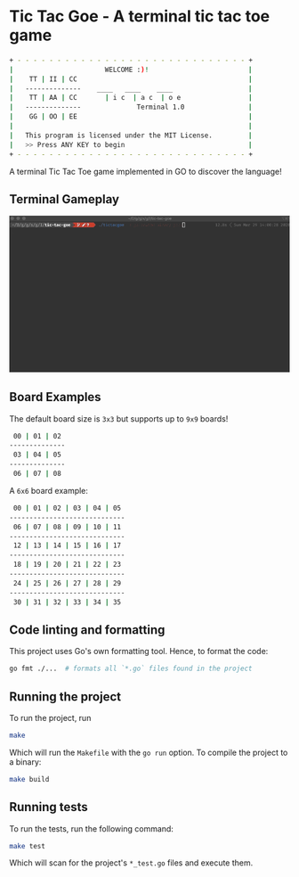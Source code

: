 # Tic Tac Goe - A terminal tic tac toe game

```bash
+ - - - - - - - - - - - - - - - - - - - - - - - - - - - - - +  
|                       WELCOME :)!                         |
|    TT | II | CC                                           |
|   --------------    ____   ____    ____                   |
|    TT | AA | CC       | i c  | a c  | o e                 |
|   --------------              Terminal 1.0                |
|    GG | OO | EE                                           |
|                                                           |
|   This program is licensed under the MIT License.         |
|   >> Press ANY KEY to begin                               |
+ - - - - - - - - - - - - - - - - - - - - - - - - - - - - - +
```

A terminal Tic Tac Toe game implemented in GO to discover the language!

## Terminal Gameplay

![Alt text](docs/gifs/tic_tac_goe_01.gif)

## Board Examples

The default board size is `3x3` but supports up to `9x9` boards!

```bash
 00 | 01 | 02 
--------------
 03 | 04 | 05 
--------------
 06 | 07 | 08 
```

A `6x6` board example:

```bash
 00 | 01 | 02 | 03 | 04 | 05 
-----------------------------
 06 | 07 | 08 | 09 | 10 | 11 
-----------------------------
 12 | 13 | 14 | 15 | 16 | 17 
-----------------------------
 18 | 19 | 20 | 21 | 22 | 23 
-----------------------------
 24 | 25 | 26 | 27 | 28 | 29 
-----------------------------
 30 | 31 | 32 | 33 | 34 | 35 
```

## Code linting and formatting

This project uses Go's own formatting tool. Hence, to format the code:

```bash
go fmt ./...  # formats all `*.go` files found in the project
```

## Running the project

To run the project, run

```bash
make
```

Which will run the `Makefile` with the `go run` option. To compile the project to a binary:

```bash
make build
```

## Running tests

To run the tests, run the following command:

```bash
make test
```

Which will scan for the project's `*_test.go` files and execute them.
